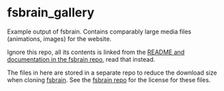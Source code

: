# fsbrain_gallery
Example output of fsbrain. Contains comparably large media files (animations, images) for the website.

Ignore this repo, all its contents is linked from the [README and documentation in the fsbrain repo](https://github.com/dfsp-spirit/fsbrain), read that instead.

The files in here are stored in a separate repo to reduce the download size when cloning [fsbrain](https://github.com/dfsp-spirit/fsbrain). See the [fsbrain repo](https://github.com/dfsp-spirit/fsbrain) for the license for these files.
